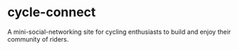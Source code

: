 # cycle-connect
A mini-social-networking site for cycling enthusiasts to build and enjoy their community of riders.

